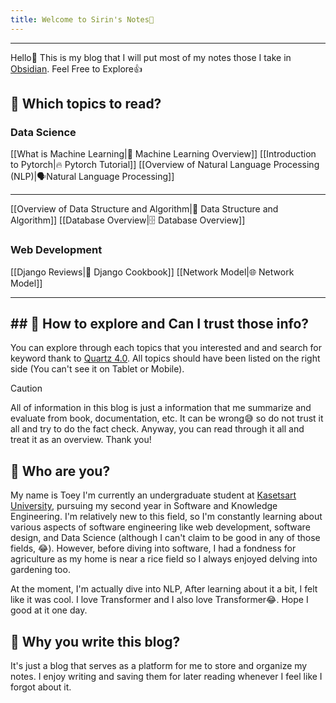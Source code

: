 ```yaml
---
title: Welcome to Sirin's Notes🤗
---
```

----

Hello🙌 This is my blog that I will put most of my notes those I take in [Obsidian](https://obsidian.md/). Feel Free to Explore👍 


## 🥱 Which topics to read?

### Data Science
[[What is Machine Learning|🤖 Machine Learning Overview]]
[[Introduction to Pytorch|🔥 Pytorch Tutorial]]
[[Overview of Natural Language Processing (NLP)|🗣️Natural Language Processing]]

---

[[Overview of Data Structure and Algorithm|📄 Data Structure and Algorithm]]
[[Database Overview|🗄️ Database Overview]]
### Web Development

[[Django Reviews|🤠 Django Cookbook]]
[[Network Model|🌐 Network Model]]


---
## ## 🤨 How to explore and Can I trust those info?

You can explore through each topics that you interested and and search for keyword thank to [Quartz 4.0](https://quartz.jzhao.xyz/). All topics should have been listed on the right side (You can't see it on Tablet or Mobile).

> [!caution]
> All of information in this blog is just a information that me summarize and evaluate from book, documentation, etc. It can be wrong😅 so do not trust it all and try to do the fact check. Anyway, you can read through it all and treat it as an overview. Thank you!

## 😤 Who are you?

My name is Toey I'm currently an undergraduate student at <a href="https://www.ku.ac.th/th">Kasetsart University</a>, pursuing my second year in Software and Knowledge Engineering. I'm relatively new to this field, so I'm constantly learning about various aspects of software engineering like web development, software design, and Data Science (although I can't claim to be good in any of those fields, 😂). However, before diving into software, I had a fondness for agriculture as my home is near a rice field so I always enjoyed delving into gardening too.

At the moment, I'm actually dive into NLP, After learning about it a bit, I felt like it was cool. I love Transformer and I also love Transformer😂. Hope I good at it one day.

## 🤔 Why you write this blog?

It's just a blog that serves as a platform for me to store and organize my notes. I enjoy writing and saving them for later reading whenever I feel like I forgot about it.